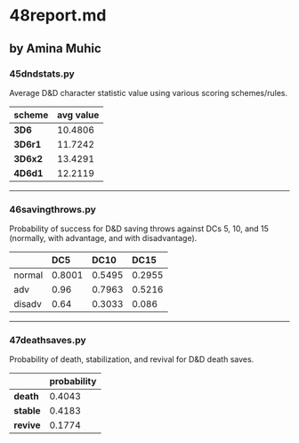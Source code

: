 48report.md
==============
by Amina Muhic
--------------

### 45dndstats.py ###

Average D&D character statistic value using various scoring schemes/rules.

| scheme    | avg value |
|:----------|:----------|
| **3D6**   | 10.4806   |
| **3D6r1** | 11.7242   |
| **3D6x2** | 13.4291   |
| **4D6d1** | 12.2119   |

-----------------------------------------------------------------------------------------

### 46savingthrows.py ###

Probability of success for D&D saving throws against DCs 5, 10, and 15 (normally, with 
advantage, and with disadvantage).

|         | DC5     | DC10    | DC15    |
|:--------|:--------|:--------|:--------|
| normal  | 0.8001  | 0.5495  | 0.2955  |
| adv     | 0.96    | 0.7963  | 0.5216  |
| disadv  | 0.64    | 0.3033  | 0.086   |

-----------------------------------------------------------------------------------------

### 47deathsaves.py ###

Probability of death, stabilization, and revival for D&D death saves.

|            | probability |
|:-----------|:------------|
| **death**  | 0.4043      |
| **stable** | 0.4183      |
| **revive** | 0.1774      |
